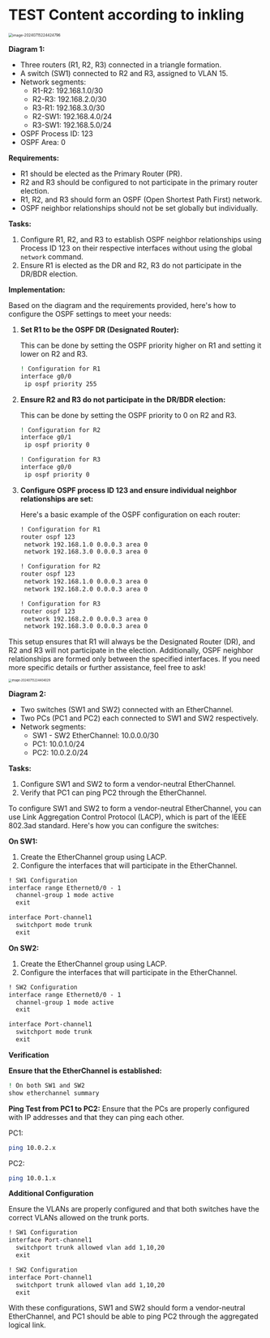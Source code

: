 

# TEST Content according to inkling

<img src="https://han.blob.core.windows.net/typora/image-20240715224424796.png" alt="image-20240715224424796" style="zoom:50%;" />   

**Diagram 1:**

- Three routers (R1, R2, R3) connected in a triangle formation.
- A switch (SW1) connected to R2 and R3, assigned to VLAN 15.
- Network segments:
  - R1-R2: 192.168.1.0/30
  - R2-R3: 192.168.2.0/30
  - R3-R1: 192.168.3.0/30
  - R2-SW1: 192.168.4.0/24
  - R3-SW1: 192.168.5.0/24
- OSPF Process ID: 123
- OSPF Area: 0

**Requirements:**

- R1 should be elected as the Primary Router (PR).
- R2 and R3 should be configured to not participate in the primary router election.
- R1, R2, and R3 should form an OSPF (Open Shortest Path First) network.
- OSPF neighbor relationships should not be set globally but individually.

**Tasks:** 

1. Configure R1, R2, and R3 to establish OSPF neighbor relationships using Process ID 123 on their respective interfaces without using the global `network` command.
2. Ensure R1 is elected as the DR and R2, R3 do not participate in the DR/BDR election.

**Implementation:**

Based on the diagram and the requirements provided, here's how to configure the OSPF settings to meet your needs:

1. **Set R1 to be the OSPF DR (Designated Router):**

   This can be done by setting the OSPF priority higher on R1 and setting it lower on R2 and R3. 

   ```bash
   ! Configuration for R1
   interface g0/0
    ip ospf priority 255
   ```

2. **Ensure R2 and R3 do not participate in the DR/BDR election:**

   This can be done by setting the OSPF priority to 0 on R2 and R3.

   ```bash
   ! Configuration for R2
   interface g0/1
    ip ospf priority 0

   ! Configuration for R3
   interface g0/0
    ip ospf priority 0
   ```

3. **Configure OSPF process ID 123 and ensure individual neighbor relationships are set:**

   Here's a basic example of the OSPF configuration on each router:

   ```txt
   ! Configuration for R1
   router ospf 123
    network 192.168.1.0 0.0.0.3 area 0
    network 192.168.3.0 0.0.0.3 area 0
   
   ! Configuration for R2
   router ospf 123
    network 192.168.1.0 0.0.0.3 area 0
    network 192.168.2.0 0.0.0.3 area 0
   
   ! Configuration for R3
   router ospf 123
    network 192.168.2.0 0.0.0.3 area 0
    network 192.168.3.0 0.0.0.3 area 0
   ```

This setup ensures that R1 will always be the Designated Router (DR), and R2 and R3 will not participate in the election. Additionally, OSPF neighbor relationships are formed only between the specified interfaces. If you need more specific details or further assistance, feel free to ask!

<img src="https://han.blob.core.windows.net/typora/image-20240715224404029.png" alt="image-20240715224404029" style="zoom:40%;" />     

**Diagram 2:**

- Two switches (SW1 and SW2) connected with an EtherChannel.
- Two PCs (PC1 and PC2) each connected to SW1 and SW2 respectively.
- Network segments:
  - SW1 - SW2 EtherChannel: 10.0.0.0/30
  - PC1: 10.0.1.0/24
  - PC2: 10.0.2.0/24

**Tasks:**

1. Configure SW1 and SW2 to form a vendor-neutral EtherChannel.
2. Verify that PC1 can ping PC2 through the EtherChannel.

To configure SW1 and SW2 to form a vendor-neutral EtherChannel, you can use Link Aggregation Control Protocol (LACP), which is part of the IEEE 802.3ad standard. Here's how you can configure the switches:

**On SW1:**

1. Create the EtherChannel group using LACP.
2. Configure the interfaces that will participate in the EtherChannel.

```txt
! SW1 Configuration
interface range Ethernet0/0 - 1
  channel-group 1 mode active
  exit

interface Port-channel1
  switchport mode trunk
  exit
```

**On SW2:**

1. Create the EtherChannel group using LACP.
2. Configure the interfaces that will participate in the EtherChannel.

```txt
! SW2 Configuration
interface range Ethernet0/0 - 1
  channel-group 1 mode active
  exit

interface Port-channel1
  switchport mode trunk
  exit
```

**Verification**

**Ensure that the EtherChannel is established:**

```bash
! On both SW1 and SW2
show etherchannel summary
```

**Ping Test from PC1 to PC2:** Ensure that the PCs are properly configured with IP addresses and that they can ping each other. 

PC1:

```bash
ping 10.0.2.x
```

PC2:

```bash
ping 10.0.1.x
```

**Additional Configuration**

Ensure the VLANs are properly configured and that both switches have the correct VLANs allowed on the trunk ports.

```txt
! SW1 Configuration
interface Port-channel1
  switchport trunk allowed vlan add 1,10,20
  exit
```

```txt
! SW2 Configuration
interface Port-channel1
  switchport trunk allowed vlan add 1,10,20
  exit
```

With these configurations, SW1 and SW2 should form a vendor-neutral EtherChannel, and PC1 should be able to ping PC2 through the aggregated logical link.